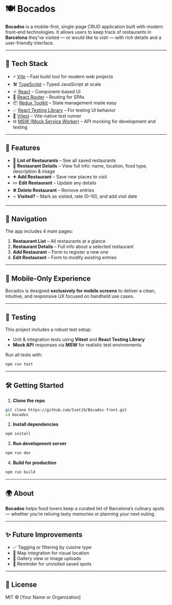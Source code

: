 # 🍽️ Bocados

**Bocados** is a mobile-first, single-page CRUD application built with modern front-end technologies. It allows users to keep track of restaurants in **Barcelona** they’ve visited — or would like to visit — with rich details and a user-friendly interface.

---

## 🚀 Tech Stack

- ⚡️ [Vite](https://vitejs.dev/) – Fast build tool for modern web projects
- 🛠️ [TypeScript](https://www.typescriptlang.org/) – Typed JavaScript at scale
- ⚛️ [React](https://reactjs.org/) – Component-based UI
- 🔀 [React Router](https://reactrouter.com/) – Routing for SPAs
- 📦 [Redux Toolkit](https://redux-toolkit.js.org/) – State management made easy
- ✅ [React Testing Library](https://testing-library.com/docs/react-testing-library/intro/) – For testing UI behavior
- 🧪 [Vitest](https://vitest.dev/) – Vite-native test runner
- 🌐 [MSW (Mock Service Worker)](https://mswjs.io/) – API mocking for development and testing

---

## 📄 Features

- 🧾 **List of Restaurants** – See all saved restaurants
- 🧐 **Restaurant Details** – View full info: name, location, food type, description & image
- ➕ **Add Restaurant** – Save new places to visit
- ✏️ **Edit Restaurant** – Update any details
- ❌ **Delete Restaurant** – Remove entries
- ⭐ **Visited?** – Mark as visited, rate (0–10), and add visit date

---

## 🧭 Navigation

The app includes 4 main pages:

1. **Restaurant List** – All restaurants at a glance
2. **Restaurant Details** – Full info about a selected restaurant
3. **Add Restaurant** – Form to register a new one
4. **Edit Restaurant** – Form to modify existing entries

---

## 📱 Mobile-Only Experience

Bocados is designed **exclusively for mobile screens** to deliver a clean, intuitive, and responsive UX focused on handheld use cases.

---

## 🧪 Testing

This project includes a robust test setup:

- Unit & integration tests using **Vitest** and **React Testing Library**
- **Mock API** responses via **MSW** for realistic test environments

Run all tests with:

```bash
npm run test
```

---

## 🛠️ Getting Started

1. **Clone the repo**

```bash
git clone https://github.com/Ivet19/Bocados-front.git
cd bocados
```

2. **Install dependencies**

```bash
npm install
```

3. **Run development server**

```bash
npm run dev
```

4. **Build for production**

```bash
npm run build
```

---

## 🌍 About

**Bocados** helps food lovers keep a curated list of Barcelona’s culinary spots — whether you’re reliving tasty memories or planning your next outing.

---

## ✨ Future Improvements

- ✅ Tagging or filtering by cuisine type
- 📍 Map integration for visual location
- 📸 Gallery view or image uploads
- 🔔 Reminder for unvisited saved spots

---

## 📃 License

MIT © [Your Name or Organization]
